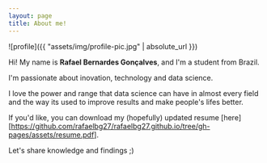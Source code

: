 ```yaml
---
layout: page
title: About me!
---
```


<!--- (<img align="center" src="https://github.com/rafaelbg27/rafaelbg27.github.io/tree/gh-pages/assets/img/profile-pic.jpg" width="150"> -->

![profile]({{ "assets/img/profile-pic.jpg" | absolute_url }})

Hi! My name is **Rafael Bernardes Gonçalves**, and I'm a student from Brazil.

I'm passionate about inovation, technology and data science.

I love the power and range that data science can have in almost every field and the way its used to improve results and make people's lifes better.

If you'd like, you can download my (hopefully) updated resume [here][https://github.com/rafaelbg27/rafaelbg27.github.io/tree/gh-pages/assets/resume.pdf].

Let's share knowledge and findings ;)